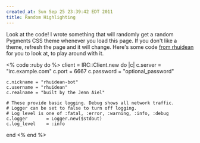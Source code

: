 ```yaml
--- 
created_at: Sun Sep 25 23:39:42 EDT 2011
title: Random Highlighting
---
```


Look at the code!  I wrote something that will randomly get a random Pygments
CSS theme whenever you load this page.  If you don't like a theme, refresh the
page and it will change.  Here's some code [from rhuidean][example] for you 
to look at, to play around with it.

[example]: https://github.com/rakaur/rhuidean/blob/master/EXAMPLE.md

<% code :ruby do %>
client = IRC::Client.new do |c|
    c.server   = "irc.example.com"
    c.port     = 6667
    c.password = "optional_password"

    c.nickname = "rhuidean-bot"
    c.username = "rhuidean"
    c.realname = "built by the Jenn Aiel"

    # These provide basic logging. Debug shows all network traffic.
    # Logger can be set to false to turn off logging.
    # Log level is one of :fatal, :error, :warning, :info, :debug
    c.logger       = Logger.new($stdout)
    c.log_level    = :info
end
<% end %>